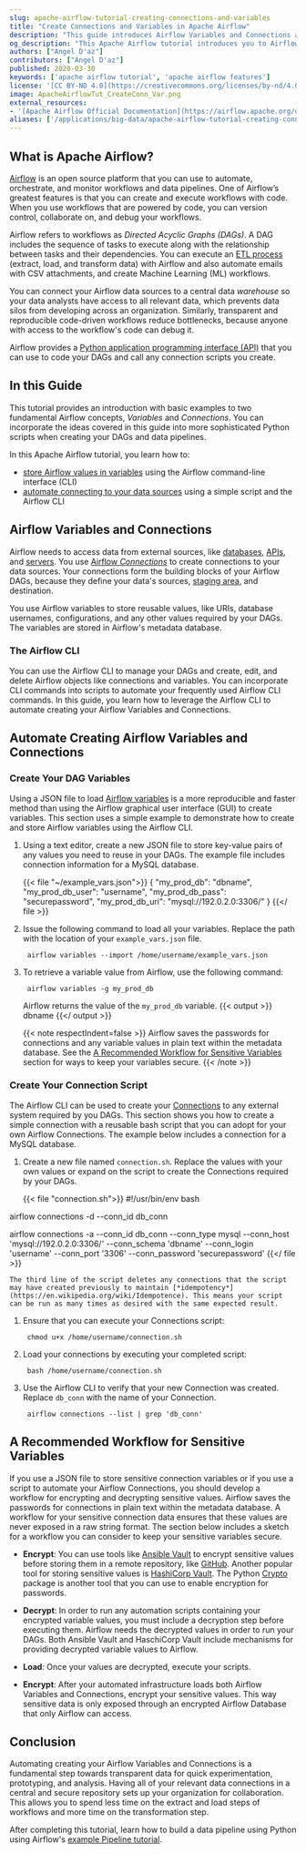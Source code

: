 ```yaml
---
slug: apache-airflow-tutorial-creating-connections-and-variables
title: "Create Connections and Variables in Apache Airflow"
description: "This guide introduces Airflow Variables and Connections and how to use the Airflow CLI to  create variables that you can encrypt and source control."
og_description: "This Apache Airflow tutorial introduces you to Airflow Variables and Connections. You also learn how to use the Airflow CLI to quickly create variables that you can encrypt and source control. Similarly, the tutorial provides a basic example for creating Connections using a Bash script and the Airflow CLI. These two examples can be incorporated into your Airflow data pipelines using Python."
authors: ["Angel D'az"]
contributors: ["Angel D'az"]
published: 2020-03-30
keywords: ['apache airflow tutorial', 'apache airflow features']
license: '[CC BY-ND 4.0](https://creativecommons.org/licenses/by-nd/4.0)'
image: ApacheAirflowTut_CreateConn_Var.png
external_resources:
- '[Apache Airflow Official Documentation](https://airflow.apache.org/docs/stable/)'
aliases: ['/applications/big-data/apache-airflow-tutorial-creating-connections-and-variables/']
---
```


## What is Apache Airflow?

[Airflow](https://airflow.apache.org/) is an open source platform that you can use to automate, orchestrate, and monitor workflows and data pipelines. One of Airflow’s greatest features is that you can create and execute workflows with code. When you use workflows that are powered by code, you can version control, collaborate on, and debug your workflows.

Airflow refers to workflows as *Directed Acyclic Graphs (DAGs)*. A DAG includes the sequence of tasks to execute along with the relationship between tasks and their dependencies. You can execute an [ETL process](https://en.wikipedia.org/wiki/Extract,_transform,_load) (extract, load, and transform data) with Airflow and also automate emails with CSV attachments, and create Machine Learning (ML) workflows.

You can connect your Airflow data sources to a central data *warehouse* so your data analysts have access to all relevant data, which prevents data silos from developing across an organization. Similarly, transparent and reproducible code-driven workflows reduce bottlenecks, because anyone with access to the workflow's code can debug it.

Airflow provides a [Python application programming interface (API)](https://airflow.apache.org/docs/stable/_api/index.html) that you can use to code your DAGs and call any connection scripts you create.

## In this Guide

This tutorial provides an introduction with basic examples to two fundamental Airflow concepts, *Variables* and *Connections*. You can incorporate the ideas covered in this guide into more sophisticated Python scripts when creating your DAGs and data pipelines.

In this Apache Airflow tutorial, you learn how to:

- [store Airflow values in variables](#create-your-dag-variables) using the Airflow command-line interface (CLI)
- [automate connecting to your data sources](#create-your-connection-script) using a simple script and the Airflow CLI

## Airflow Variables and Connections

Airflow needs to access data from external sources, like [databases](https://www.linode.com/blog/marketplace-apps/new-web-development-and-database-marketplace-apps/), [APIs](/docs/api/), and [servers](https://www.linode.com/products/shared/). You use [Airflow *Connections*](https://airflow.apache.org/docs/stable/howto/connection/index.html) to create connections to your data sources. Your connections form the building blocks of your Airflow DAGs, because they define your data's sources, [staging area](https://airflow.apache.org/docs/stable/best-practices.html#staging-environment), and destination.

You use Airflow variables to store reusable values, like URIs, database usernames, configurations, and any other values required by your DAGs. The variables are stored in Airflow's metadata database.

### The Airflow CLI

You can use the Airflow CLI to manage your DAGs and create, edit, and delete Airflow objects like connections and variables. You can incorporate CLI commands into scripts to automate your frequently used Airflow CLI commands. In this guide, you learn how to leverage the Airflow CLI to automate creating your Airflow Variables and Connections.

## Automate Creating Airflow Variables and Connections

### Create Your DAG Variables

Using a JSON file to load [Airflow variables](https://airflow.apache.org/docs/stable/concepts.html#variables) is a more reproducible and faster method than using the Airflow graphical user interface (GUI) to create variables. This section uses a simple example to demonstrate how to create and store Airflow variables using the Airflow CLI.

1. Using a text editor, create a new JSON file to store key-value pairs of any values you need to reuse in your DAGs. The example file includes connection information for a MySQL database.

    {{< file "~/example_vars.json">}}
{
    "my_prod_db": "dbname",
    "my_prod_db_user": "username",
    "my_prod_db_pass": "securepassword",
    "my_prod_db_uri": "mysql://192.0.2.0:3306/"
}
    {{</ file >}}


1. Issue the following command to load all your variables. Replace the path with the location of your `example_vars.json` file.

        airflow variables --import /home/username/example_vars.json

1. To retrieve a variable value from Airflow, use the following command:

        airflow variables -g my_prod_db

    Airflow returns the value of the `my_prod_db` variable.
    {{< output >}}
dbname
    {{</ output >}}

    {{< note respectIndent=false >}}
Airflow saves the passwords for connections and any variable values in plain text within the metadata database. See the [A Recommended Workflow for Sensitive Variables](#a-recommended-workflow-for-sensitive-variables) section for ways to keep your variables secure.
    {{< /note >}}

### Create Your Connection Script

The Airflow CLI can be used to create your [Connections](https://airflow.apache.org/docs/stable/howto/connection/index.html) to any external system required by you DAGs. This section shows you how to create a simple connection with a reusable bash script that you can adopt for your own Airflow Connections. The example below includes a connection for a MySQL database.

1. Create a new file named `connection.sh`. Replace the values with your own values or expand on the script to create the Connections required by your DAGs.

    {{< file "connection.sh">}}
#!/usr/bin/env bash

airflow connections -d --conn_id db_conn

airflow connections -a --conn_id db_conn --conn_type mysql --conn_host 'mysql://192.0.2.0:3306/' --conn_schema 'dbname' --conn_login 'username' --conn_port '3306' --conn_password 'securepassword'
    {{</ file >}}

    The third line of the script deletes any connections that the script may have created previously to maintain [*idempotency*](https://en.wikipedia.org/wiki/Idempotence). This means your script can be run as many times as desired with the same expected result.

1. Ensure that you can execute your Connections script:

        chmod u+x /home/username/connection.sh

1. Load your connections by executing your completed script:

        bash /home/username/connection.sh

1. Use the Airflow CLI to verify that your new Connection was created. Replace `db_conn` with the name of your Connection.

        airflow connections --list | grep 'db_conn'

## A Recommended Workflow for Sensitive Variables

 If you use a JSON file to store sensitive connection variables or if you use a script to automate your Airflow Connections, you should develop a workflow for encrypting and decrypting sensitive values. Airflow saves the passwords for connections in plain text within the metadata database. A workflow for your sensitive connection data ensures that these values are never exposed in a raw string format. The section below includes a sketch for a workflow you can consider to keep your sensitive variables secure.

- **Encrypt**: You can use tools like [Ansible Vault](https://docs.ansible.com/ansible/latest/user_guide/vault.html) to encrypt sensitive values before storing them in a remote repository, like [GitHub](https://github.com/). Another popular tool for storing sensitive values is [HashiCorp Vault](https://www.vaultproject.io/). The Python [Crypto](https://airflow.apache.org/docs/stable/howto/secure-connections.html#securing-connections) package is another tool that you can use to enable encryption for passwords.

- **Decrypt**: In order to run any automation scripts containing your encrypted variable values, you must include a decryption step before executing them. Airflow needs the decrypted values in order to run your DAGs. Both Ansible Vault and HaschiCorp Vault include mechanisms for providing decrypted variable values to Airflow.

- **Load**: Once your values are decrypted, execute your scripts.

- **Encrypt**: After your automated infrastructure loads both Airflow Variables and Connections, encrypt your sensitive values. This way sensitive data is only exposed through an encrypted Airflow Database that only Airflow can access.

## Conclusion

Automating creating your Airflow Variables and Connections is a fundamental step towards transparent data for quick experimentation, prototyping, and analysis. Having all of your relevant data connections in a central and secure repository sets up your organization for collaboration. This allows you to spend less time on the extract and load steps of workflows and more time on the transformation step.

After completing this tutorial, learn how to build a data pipeline using Python using Airflow's [example Pipeline tutorial](https://airflow.apache.org/docs/stable/tutorial.html).

